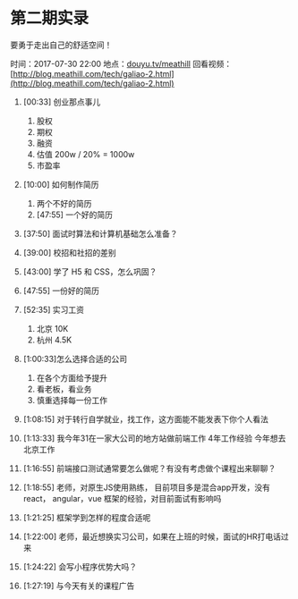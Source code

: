 第二期实录
========

要勇于走出自己的舒适空间！

时间：2017-07-30 22:00
地点：[douyu.tv/meathill](http://douyu.tv/meathill)
回看视频：[http://blog.meathill.com/tech/galiao-2.html](http://blog.meathill.com/tech/galiao-2.html)

1. [00:33] 创业那点事儿
    1. 股权
    2. 期权
    3. 融资
    4. 估值 200w / 20% = 1000w
    5. 市盈率

2. [10:00] 如何制作简历
    1. 两个不好的简历
    2. [47:55] 一个好的简历

3. [37:50] 面试时算法和计算机基础怎么准备？

4. [39:00] 校招和社招的差别

5. [43:00] 学了 H5 和 CSS，怎么巩固？

6. [47:55] 一份好的简历

7. [52:35] 实习工资
    1. 北京 10K
    2. 杭州 4.5K

8. [1:00:33]怎么选择合适的公司
    1. 在各个方面给予提升
    2. 看老板，看业务
    3. 慎重选择每一份工作

9. [1:08:15] 对于转行自学就业，找工作，这方面能不能发表下你个人看法

10. [1:13:33] 我今年31在一家大公司的地方站做前端工作 4年工作经验 今年想去北京工作

11. [1:16:55] 前端接口测试通常要怎么做呢？有没有考虑做个课程出来聊聊？

12. [1:18:55] 老师，对原生JS使用熟练， 目前项目多是混合app开发，没有react， angular，vue 框架的经验，对目前面试有影响吗

13. [1:21:25] 框架学到怎样的程度合适呢

14. [1:22:00] 老师，最近想换实习公司，如果在上班的时候，面试的HR打电话过来

15. [1:24:22] 会写小程序优势大吗？

16. [1:27:19] 与今天有关的课程广告